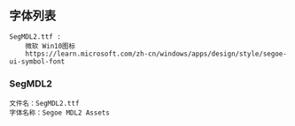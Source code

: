 ﻿## 字体列表

```
SegMDL2.ttf : 
	微软 Win10图标
	https://learn.microsoft.com/zh-cn/windows/apps/design/style/segoe-ui-symbol-font

```
### SegMDL2
```
文件名：SegMDL2.ttf
字体名称：Segoe MDL2 Assets
```